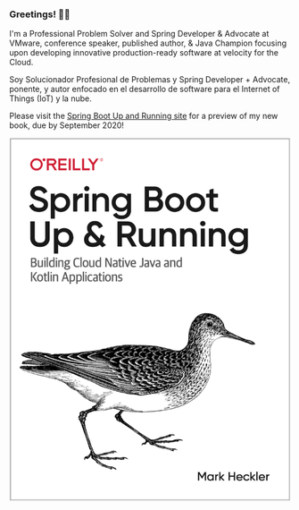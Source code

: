 ### Greetings! 🖖😐

<!--
**mkheck/mkheck** is a ✨ _special_ ✨ repository because its `README.md` (this file) appears on your GitHub profile.

Here are some ideas to get you started:

- 🔭 I’m currently working on ...
- 🌱 I’m currently learning ...
- 👯 I’m looking to collaborate on ...
- 🤔 I’m looking for help with ...
- 💬 Ask me about ...
- 📫 How to reach me: ...
- 😄 Pronouns: ...
- ⚡ Fun fact: ...
-->

I'm a Professional Problem Solver and Spring Developer & Advocate at VMware, conference speaker, published author, & Java Champion focusing upon developing innovative production-ready software at velocity for the Cloud.

Soy Solucionador Profesional de Problemas y Spring Developer + Advocate, ponente, y autor enfocado en el desarrollo de software para el Internet of Things (IoT) y la nube.

Please visit the [Spring Boot Up and Running site](https://bitly.com/springbootbook) for a preview of my new book, due by September 2020!

![Spring Boot Up and Running!](https://github.com/mkheck/mkheck/blob/master/COVER_B%26W_SBUR.png)
